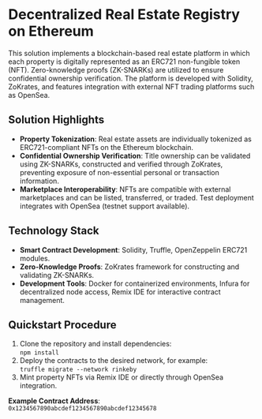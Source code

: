 # Decentralized Real Estate Registry on Ethereum

This solution implements a blockchain-based real estate platform in which each property is digitally represented as an ERC721 non-fungible token (NFT). Zero-knowledge proofs (ZK-SNARKs) are utilized to ensure confidential ownership verification. The platform is developed with Solidity, ZoKrates, and features integration with external NFT trading platforms such as OpenSea.

## Solution Highlights

- **Property Tokenization**: Real estate assets are individually tokenized as ERC721-compliant NFTs on the Ethereum blockchain.
- **Confidential Ownership Verification**: Title ownership can be validated using ZK-SNARKs, constructed and verified through ZoKrates, preventing exposure of non-essential personal or transaction information.
- **Marketplace Interoperability**: NFTs are compatible with external marketplaces and can be listed, transferred, or traded. Test deployment integrates with OpenSea (testnet support available).

## Technology Stack

- **Smart Contract Development**: Solidity, Truffle, OpenZeppelin ERC721 modules.
- **Zero-Knowledge Proofs**: ZoKrates framework for constructing and validating ZK-SNARKs.
- **Development Tools**: Docker for containerized environments, Infura for decentralized node access, Remix IDE for interactive contract management.

## Quickstart Procedure

1. Clone the repository and install dependencies:  
   `npm install`
2. Deploy the contracts to the desired network, for example:  
   `truffle migrate --network rinkeby`
3. Mint property NFTs via Remix IDE or directly through OpenSea integration.

**Example Contract Address**:  
`0x1234567890abcdef1234567890abcdef12345678`
